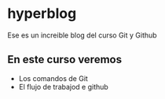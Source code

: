 # hyperblog
Ese es un increible blog del curso Git y Github

## En este curso veremos
* Los comandos de Git
* El flujo de trabajod e github

